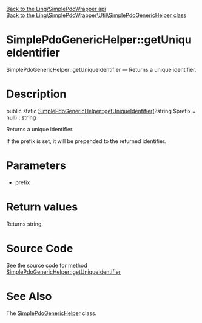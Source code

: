 [Back to the Ling/SimplePdoWrapper api](https://github.com/lingtalfi/SimplePdoWrapper/blob/master/doc/api/Ling/SimplePdoWrapper.md)<br>
[Back to the Ling\SimplePdoWrapper\Util\SimplePdoGenericHelper class](https://github.com/lingtalfi/SimplePdoWrapper/blob/master/doc/api/Ling/SimplePdoWrapper/Util/SimplePdoGenericHelper.md)


SimplePdoGenericHelper::getUniqueIdentifier
================



SimplePdoGenericHelper::getUniqueIdentifier — Returns a unique identifier.




Description
================


public static [SimplePdoGenericHelper::getUniqueIdentifier](https://github.com/lingtalfi/SimplePdoWrapper/blob/master/doc/api/Ling/SimplePdoWrapper/Util/SimplePdoGenericHelper/getUniqueIdentifier.md)(?string $prefix = null) : string




Returns a unique identifier.

If the prefix is set, it will be prepended to the returned identifier.




Parameters
================


- prefix

    


Return values
================

Returns string.








Source Code
===========
See the source code for method [SimplePdoGenericHelper::getUniqueIdentifier](https://github.com/lingtalfi/SimplePdoWrapper/blob/master/Util/SimplePdoGenericHelper.php#L20-L29)


See Also
================

The [SimplePdoGenericHelper](https://github.com/lingtalfi/SimplePdoWrapper/blob/master/doc/api/Ling/SimplePdoWrapper/Util/SimplePdoGenericHelper.md) class.



